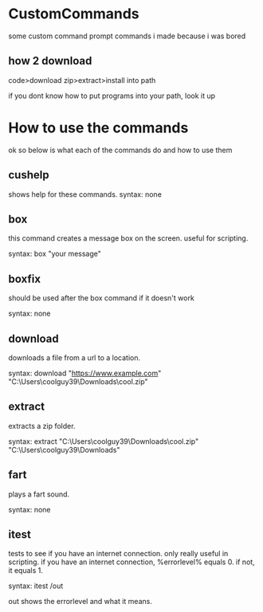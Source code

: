 # CustomCommands
some custom command prompt commands i made because i was bored
## how 2 download
code>download zip>extract>install into path

if you dont know how to put programs into your path, look it up
# How to use the commands
ok so below is what each of the commands do and how to use them
## cushelp
shows help for these commands.
syntax: none
## box
this command creates a message box on the screen. useful for scripting.

syntax: box "your message"
## boxfix
should be used after the box command if it doesn't work

syntax: none
## download
downloads a file from a url to a location.

syntax: download "https://www.example.com" "C:\Users\coolguy39\Downloads\cool.zip"
## extract
extracts a zip folder.

syntax: extract "C:\Users\coolguy39\Downloads\cool.zip" "C:\Users\coolguy39\Downloads\"
## fart
plays a fart sound.

syntax: none
## itest
tests to see if you have an internet connection. only really useful in scripting. if you have an internet connection, %errorlevel% equals 0. if not, it equals 1.

syntax: itest /out

out shows the errorlevel and what it means.
